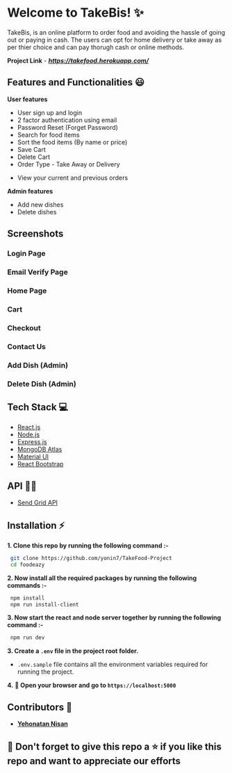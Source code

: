 # Welcome to TakeBis! ✨

<!-- [![PRs Welcome](https://img.shields.io/badge/PRs-welcome-brightgreen.svg?style=flat-square)](https://foodeazy.herokuapp.com/)&nbsp;[![Build passing](https://img.shields.io/badge/Build-Passing-brightgreen.svg?style=flat-square)](https://foodeazy.herokuapp.com/)&nbsp;[![Open Source Love](https://badges.frapsoft.com/os/v1/open-source.svg?v=102)](https://foodeazy.herokuapp.com/)&nbsp;[![License](https://img.shields.io/badge/license-MIT-brightgreen)](https://foodeazy.herokuapp.com/)&nbsp;![Made with Love in India](https://madewithlove.org.in/badge.svg) -->

TakeBis, is an online platform to order food and avoiding the hassle of going out or paying in cash. The users can opt for home delivery or take away as per thier choice and can pay thorugh cash or online methods.

<!-- In the times of COVID-19 where social distancing is such an important measure we think our website can help restaurants and customers. -->

**Project Link** - ***https://takefood.herokuapp.com/***
<br />

## Features and Functionalities 😃

**User features**

- User sign up and login
- 2 factor authentication using email
- Password Reset (Forget Password)
- Search for food items
- Sort the food items (By name or price)
- Save Cart
- Delete Cart
- Order Type - Take Away or Delivery
<!-- - Payment Methods - Cash or Online (using PayTM wallet, Debit/Credit card, Net Banking) -->
- View your current and previous orders

**Admin features**

- Add new dishes
- Delete dishes

## Screenshots

### Login Page

<!-- ![enter image description here](https://raw.githubusercontent.com/mihir0699/FoodEazy/master/readme_images/login.png?token=ALT5AMEK4CX7HVYASAKMCP3BL22BY) -->

### Email Verify Page

<!-- ![enter image description here](https://raw.githubusercontent.com/mihir0699/FoodEazy/master/readme_images/verify.png?token=ALT5AMFPEOQAAI7VQVV56XTBL22EA) -->

### Home Page

<!-- ![enter image description here](https://raw.githubusercontent.com/mihir0699/FoodEazy/master/readme_images/menu.png?token=ALT5AMA2CGEZZGVVZ2DJPE3BL22FW) -->

### Cart

<!-- ![enter image description here](https://raw.githubusercontent.com/mihir0699/FoodEazy/master/readme_images/cart.png?token=ALT5AMHY64MUDVC5BWYDE6LBL22HC) -->

### Checkout

<!--
![enter image description here](https://raw.githubusercontent.com/mihir0699/FoodEazy/master/readme_images/checkout.png?token=ALT5AMF45WBP3N4WOPY3G4LBL22IU) -->

### Contact Us

<!-- ![enter image description here](https://raw.githubusercontent.com/Devforlife07/FoodEazy/master/readme_images/contact_us.png) -->

### Add Dish (Admin)

<!-- ![enter image description here](https://raw.githubusercontent.com/mihir0699/FoodEazy/master/readme_images/add_dish.png?token=ALT5AMHASSDL3WCV2BVKP4DBL22JW) -->

### Delete Dish (Admin)

<!-- ![enter image description here](https://raw.githubusercontent.com/mihir0699/FoodEazy/master/readme_images/delete_items.png?token=ALT5AMFDKCVU3E44IGHROLDBL22LA) -->

## Tech Stack 💻

- [React.js](https://reactjs.org/)
- [Node.js](https://nodejs.org/en/)
- [Express.js](https://expressjs.com/)
- [MongoDB Atlas](https://www.mongodb.com/cloud/atlas)
- [Material UI](https://material-ui.com/)
- [React Bootstrap](https://react-bootstrap.github.io/)

## API :man_technologist:

<!-- - [PayTM API](https://developer.paytm.com/docs/) -->

- [Send Grid API](https://sendgrid.com/)
<!-- - [Cloudinary API](https://cloudinary.com/) -->

## Installation :zap:

**1. Clone this repo by running the following command :-**

```bash
 git clone https://github.com/yonin7/TakeFood-Project
 cd foodeazy
```

**2. Now install all the required packages by running the following commands :-**

```bash
 npm install
 npm run install-client
```

**3. Now start the react and node server together by running the following command :-**

```bash
 npm run dev
```

**3. Create a `.env` file in the project root folder.**

- `.env.sample` file contains all the environment variables required for running the project.

**4.** **🎉 Open your browser and go to `https://localhost:5000`**

## Contributors 🤝

- [**Yehonatan Nisan**](https://www.linkedin.com/in/yehonatan-nissan/)

## 🤩 Don't forget to give this repo a ⭐ if you like this repo and want to appreciate our efforts

<!--
[![forthebadge](https://forthebadge.com/images/badges/built-with-love.svg)](https://forthebadge.com)
[![forthebadge](https://forthebadge.com/images/badges/built-by-developers.svg)](https://forthebadge.com) -->

